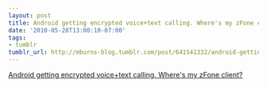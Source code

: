 ```yaml
---
layout: post
title: Android getting encrypted voice+text calling. Where's my zFone client?
date: '2010-05-28T13:00:10-07:00'
tags:
- tumblr
tumblr_url: http://mburns-blog.tumblr.com/post/641541332/android-getting-encrypted-voice-text-calling
---
```

<a href="http://blogs.forbes.com/firewall/2010/05/25/android-app-aims-to-allow-wiretap-proof-cell-phone-calls/">Android getting encrypted voice+text calling. Where's my zFone client?</a>

